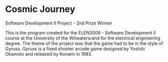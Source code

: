 # Cosmic Journey
Software Development II Project - 2nd Prize Winner

This is the program created for the ELEN3009 - Software Development II course at the University of the Witwatersrand for the electrical engineering degree.
The theme of the project was that the game had to be in the style of Gyruss. Gyruss is a fixed shooter arcade game designed by Yoshiki Okamoto and released by Konami in 1983.
